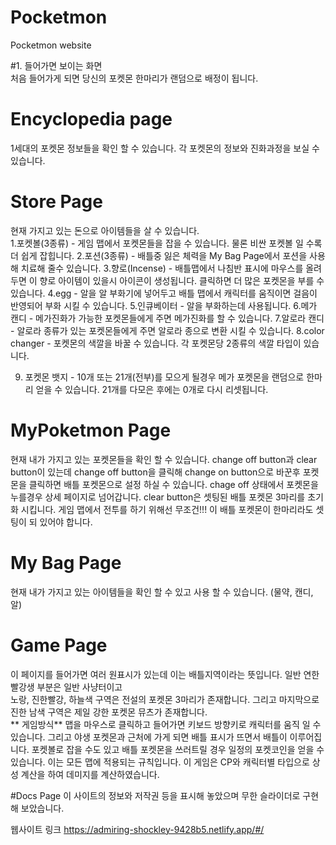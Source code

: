 # Pocketmon
Pocketmon website


#1. 들어가면 보이는 화면  
 처음 들어가게 되면 당신의 포켓몬 한마리가 랜덤으로 배정이 됩니다. 
 
# Encyclopedia page
  1세대의 포켓몬 정보들을 확인 할 수 있습니다.  각 포켓몬의 정보와 진화과정을 보실 수 있습니다.

# Store Page
  현재 가지고 있는 돈으로  아이템들을 살 수 있습니다.  
  1.포켓볼(3종류) - 게임 맵에서 포켓몬들을 잡을 수 있습니다. 물론 비싼 포켓볼 일 수록  더 쉽게 잡힙니다. 
  2.포션(3종류) -  배틀중 잃은 체력을 My Bag Page에서  포션을 사용해  치료해 줄수 있습니다.
  3.향로(Incense) - 배틀맵에서  나침반 표시에 마우스를 올려두면  이 향로 아이템이 있을시  아이콘이 생성됩니다. 클릭하면 더 많은 포켓몬을 
                    부를 수 있습니다. 
  4.egg -  알을 알 부화기에  넣어두고 배틀 맵에서 캐릭터를 움직이면 걸음이 반영되어  부화 시킬 수 있습니다.
  5.인큐베이터 - 알을 부화하는데 사용됩니다.
  6.메가 캔디  -   메가진화가 가능한 포켓몬들에게 주면 메가진화를 할 수 있습니다.
  7.알로라 캔디  -  알로라 종류가 있는 포켓몬들에게 주면 알로라 종으로 변환 시킬 수 있습니다.
  8.color changer -  포켓몬의 색깔을  바꿀 수 있습니다.  각 포켓몬당 2종류의 색깔 타입이 있습니다.  
  
  9. 포켓몬 뱃지  -  10개 또는 21개(전부)를 모으게 될경우  메가 포켓몬을 랜덤으로 한마리 얻을 수 있습니다.  21개를 다모은 후에는 0개로 다시 리셋됩니다. 
  
 
 # MyPoketmon Page
   현재 내가 가지고 있는 포켓몬들을 확인 할 수 있습니다.  change off button과 clear button이 있는데   change off button을 클릭해  change on button으로 바꾼후  포켓몬을 클릭하면
   배틀 포켓몬으로 설정 하실 수 있습니다.  chage off 상태에서 포켓몬을 누를경우 상세 페이지로 넘어갑니다.  clear button은 셋팅된 배틀 포켓몬 3마리를 초기화 시킵니다.
   게임 맵에서 전투를 하기 위해선 무조건!!! 이 배틀 포켓몬이 한마리라도 셋팅이 되 있어야 합니다.
 
 # My Bag  Page
   현재 내가  가지고 있는 아이템들을  확인 할 수 있고 사용 할 수 있습니다. (물약, 캔디, 알) 
   
 # Game Page
   이 페이지를 들어가면  여러 원표시가 있는데  이는 배틀지역이라는 뜻입니다. 일반 연한 빨강생 부분은  일반 사냥터이고   
   노랑, 진한빨강, 하늘색 구역은  전설의 포켓몬 3마리가 존재합니다.
   그리고 마지막으로 진한 남색 구역은  제일 강한 포켓몬 뮤츠가 존재합니다.  
   ** 게임방식**
    맵을 마우스로 클릭하고 들어가면  키보드 방향키로  캐릭터를 움직 일 수 있습니다.  그리고 야생 포켓몬과 근처에 가게 되면  배틀 표시가 뜨면서 배틀이 이루어집니다.
    포켓볼로 잡을 수도 있고   배틀 포켓몬을 쓰러트릴 경우   일정의 포켓코인을 얻을 수 있습니다. 이는  모든 맵에 적용되는 규칙입니다.
    이 게임은 CP와  캐릭터별 타입으로 상성 계산을 하여  데미지를 계산하였습니다.  
 
 #Docs Page
    이 사이트의 정보와 저작권 등을 표시해 놓았으며 무한 슬라이더로 구현해 보았습니다.    
 
 웹사이트 링크 
 https://admiring-shockley-9428b5.netlify.app/#/
   
   
    
 
  
